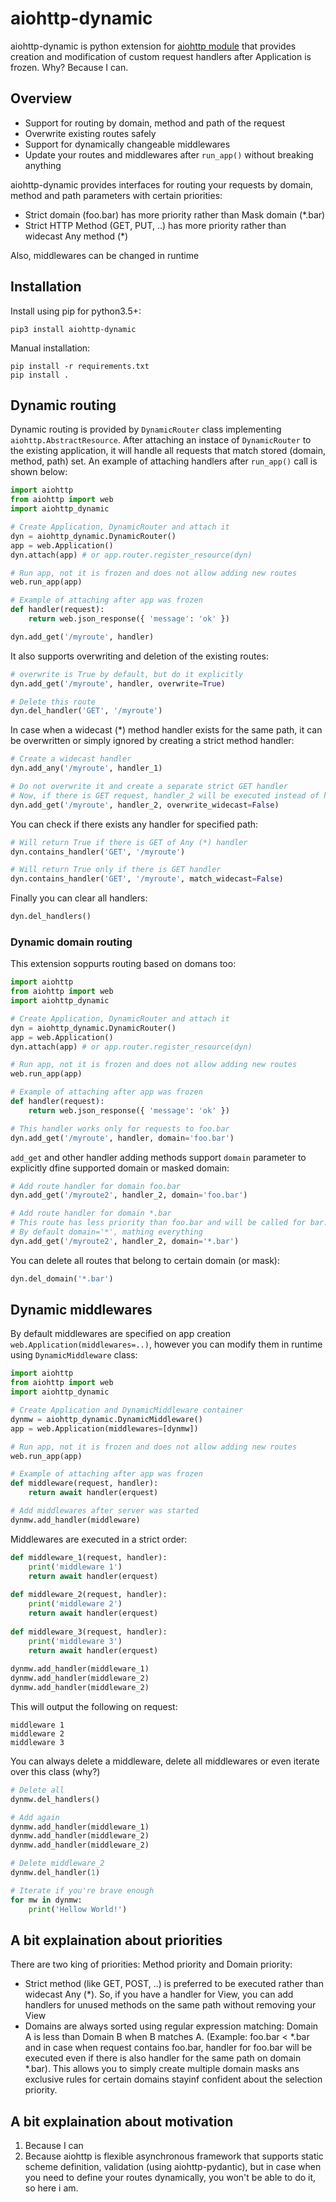 # aiohttp-dynamic

aiohttp-dynamic is python extension for [aiohttp module](github.com/aio-libs/aiohttp) that provides creation and modification of custom request handlers after Application is frozen.
Why? Because I can.

## Overview

- Support for routing by domain, method and path of the request
- Overwrite existing routes safely
- Support for dynamically changeable middlewares
- Update your routes and middlewares after `run_app()` without breaking anything

aiohttp-dynamic provides interfaces for routing your requests by domain, method and path parameters with certain priorities:
- Strict domain (foo.bar) has more priority rather than Mask domain (*.bar)
- Strict HTTP Method (GET, PUT, ..) has more priority rather than widecast Any method (*)

Also, middlewares can be changed in runtime

## Installation

Install using pip for python3.5+:
```
pip3 install aiohttp-dynamic
```

Manual installation:
```
pip install -r requirements.txt
pip install .
```

## Dynamic routing

Dynamic routing is provided by `DynamicRouter` class implementing `aiohttp.AbstractResource`. After attaching an instace of `DynamicRouter` to the existing application, it will handle all requests that match stored (domain, method, path) set.
An example of attaching handlers after `run_app()` call is shown below:

```python
import aiohttp
from aiohttp import web
import aiohttp_dynamic

# Create Application, DynamicRouter and attach it
dyn = aiohttp_dynamic.DynamicRouter()
app = web.Application()
dyn.attach(app) # or app.router.register_resource(dyn)

# Run app, not it is frozen and does not allow adding new routes
web.run_app(app)

# Example of attaching after app was frozen
def handler(request):
    return web.json_response({ 'message': 'ok' })

dyn.add_get('/myroute', handler)
```

It also supports overwriting and deletion of the existing routes:

```python
# overwrite is True by default, but do it explicitly
dyn.add_get('/myroute', handler, overwrite=True)

# Delete this route
dyn.del_handler('GET', '/myroute')
```

In case when a widecast (*) method handler exists for the same path, it can be overwritten or simply ignored by creating a strict method handler:

```python
# Create a widecast handler
dyn.add_any('/myroute', handler_1)

# Do not overwrite it and create a separate strict GET handler
# Now, if there is GET request, handler_2 will be executed instead of handler_1, but handler_1 still works for other methods
dyn.add_get('/myroute', handler_2, overwrite_widecast=False)
```

You can check if there exists any handler for specified path:

```python
# Will return True if there is GET of Any (*) handler
dyn.contains_handler('GET', '/myroute')

# Will return True only if there is GET handler
dyn.contains_handler('GET', '/myroute', match_widecast=False)
```

Finally you can clear all handlers:

```python
dyn.del_handlers()
```

### Dynamic domain routing

This extension soppurts routing based on domans too:

```python
import aiohttp
from aiohttp import web
import aiohttp_dynamic

# Create Application, DynamicRouter and attach it
dyn = aiohttp_dynamic.DynamicRouter()
app = web.Application()
dyn.attach(app) # or app.router.register_resource(dyn)

# Run app, not it is frozen and does not allow adding new routes
web.run_app(app)

# Example of attaching after app was frozen
def handler(request):
    return web.json_response({ 'message': 'ok' })

# This handler works only for requests to foo.bar
dyn.add_get('/myroute', handler, domain='foo.bar')
```

`add_get` and other handler adding methods support `domain` parameter to explicitly dfine supported domain or masked domain:

```python
# Add route handler for domain foo.bar
dyn.add_get('/myroute2', handler_2, domain='foo.bar')

# Add route handler for domain *.bar
# This route has less priority than foo.bar and will be called for bar.bar, but not for foo.bar defined earlier
# By default domain='*', mathing everything
dyn.add_get('/myroute2', handler_2, domain='*.bar')
```

You can delete all routes that belong to certain domain (or mask):

```python
dyn.del_domain('*.bar')
```

## Dynamic middlewares

By default middlewares are specified on app creation `web.Application(middlewares=..)`, however you can modify them in runtime using `DynamicMiddleware` class:

```python
import aiohttp
from aiohttp import web
import aiohttp_dynamic

# Create Application and DynamicMiddleware container
dynmw = aiohttp_dynamic.DynamicMiddleware()
app = web.Application(middlewares=[dynmw])

# Run app, not it is frozen and does not allow adding new routes
web.run_app(app)

# Example of attaching after app was frozen
def middleware(request, handler):
    return await handler(erquest)

# Add middlewares after server was started
dynmw.add_handler(middleware)
```

Middlewares are executed in a strict order:

```python
def middleware_1(request, handler):
    print('middleware 1')
    return await handler(erquest)
    
def middleware_2(request, handler):
    print('middleware 2')
    return await handler(erquest)
    
def middleware_3(request, handler):
    print('middleware 3')
    return await handler(erquest)
    
dynmw.add_handler(middleware_1)
dynmw.add_handler(middleware_2)
dynmw.add_handler(middleware_2)
```

This will output the following on request:

```
middleware 1
middleware 2
middleware 3
```

You can always delete a middleware, delete all middlewares or even iterate over this class (why?)

```python
# Delete all
dynmw.del_handlers()

# Add again
dynmw.add_handler(middleware_1)
dynmw.add_handler(middleware_2)
dynmw.add_handler(middleware_2)

# Delete middleware_2
dynmw.del_handler(1)

# Iterate if you're brave enough
for mw in dynmw:
    print('Hellow World!')
```

## A bit explaination about priorities

There are two king of priorities: Method priority and Domain priority:
- Strict method (like GET, POST, ..) is preferred to be executed rather than widecast Any (*). So, if you have a handler for View, you can add handlers for unused methods on the same path without removing your View
- Domains are always sorted using regular expression matching: Domain A is less than Domain B when B matches A. (Example: foo.bar < *.bar and in case when request contains foo.bar, handler for foo.bar will be executed even if there is also handler for the same path on domain *.bar). This allows you to simply create multiple domain masks ans exclusive rules for certain domains stayinf confident about the selection priority.

## A bit explaination about motivation

1. Because I can
2. Because aiohttp is flexible asynchronous framework that supports static scheme definition, validation (using aiohttp-pydantic), but in case when you need to define your routes dynamically, you won't be able to do it, so here i am.